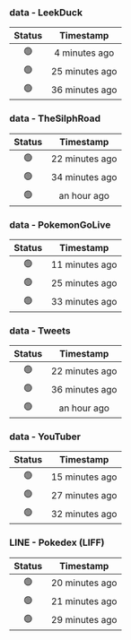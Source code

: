 ### data - LeekDuck
| Status | Timestamp |
|:------:|:---------:|
| 🟢 | 4 minutes ago |
| 🟢 | 25 minutes ago |
| 🟢 | 36 minutes ago |

### data - TheSilphRoad
| Status | Timestamp |
|:------:|:---------:|
| 🟢 | 22 minutes ago |
| 🟢 | 34 minutes ago |
| 🟢 | an hour ago |

### data - PokemonGoLive
| Status | Timestamp |
|:------:|:---------:|
| 🟢 | 11 minutes ago |
| 🟢 | 25 minutes ago |
| 🟢 | 33 minutes ago |

### data - Tweets
| Status | Timestamp |
|:------:|:---------:|
| 🟢 | 22 minutes ago |
| 🟢 | 36 minutes ago |
| 🟢 | an hour ago |

### data - YouTuber
| Status | Timestamp |
|:------:|:---------:|
| 🟢 | 15 minutes ago |
| 🟢 | 27 minutes ago |
| 🟢 | 32 minutes ago |

### LINE - Pokedex (LIFF)
| Status | Timestamp |
|:------:|:---------:|
| 🟢 | 20 minutes ago |
| 🟢 | 21 minutes ago |
| 🟢 | 29 minutes ago |

